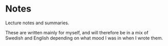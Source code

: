 # Notes
Lecture notes and summaries.

These are written mainly for myself, and will therefore be in a mix of Swedish and English depending on what mood I was in when I wrote them. 